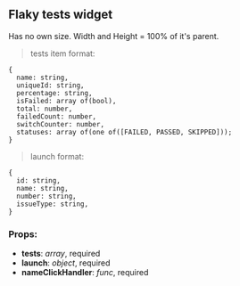 ## **Flaky tests widget**

Has no own size. Width and Height = 100% of it's parent.

> tests item format:

```
{
  name: string,
  uniqueId: string,
  percentage: string,
  isFailed: array of(bool),
  total: number,
  failedCount: number,
  switchCounter: number,
  statuses: array of(one of([FAILED, PASSED, SKIPPED]));
}
```

> launch format:

```
{
  id: string,
  name: string,
  number: string,
  issueType: string,
}
```

### Props:

- **tests**: _array_, required
- **launch**: _object_, required
- **nameClickHandler**: _func_, required
